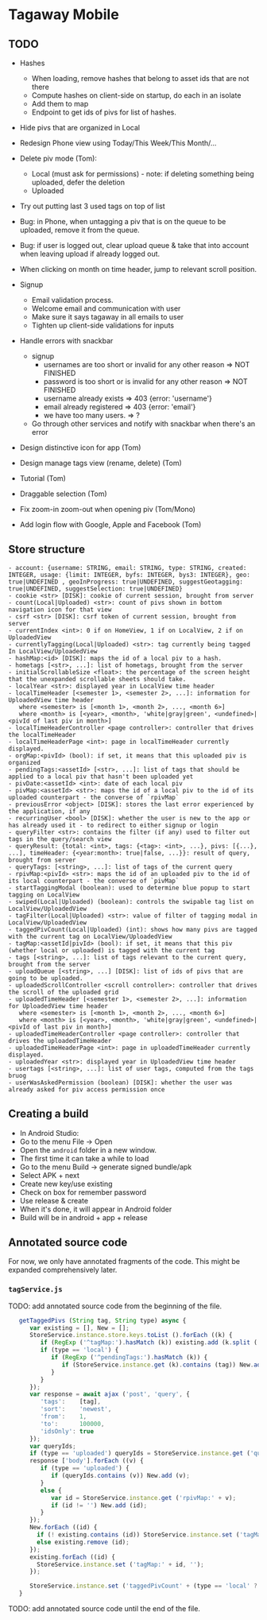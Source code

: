 # Tagaway Mobile

## TODO

- Hashes
   - When loading, remove hashes that belong to asset ids that are not there
   - Compute hashes on client-side on startup, do each in an isolate
   - Add them to map
   - Endpoint to get ids of pivs for list of hashes.
- Hide pivs that are organized in Local
- Redesign Phone view using Today/This Week/This Month/...
- Delete piv mode (Tom):
   - Local (must ask for permissions) - note: if deleting something being uploaded, defer the deletion
   - Uploaded

- Try out putting last 3 used tags on top of list
- Bug: in Phone, when untagging a piv that is on the queue to be uploaded, remove it from the queue.
- Bug: if user is logged out, clear upload queue & take that into account when leaving upload if already logged out.
- When clicking on month on time header, jump to relevant scroll position.
- Signup
  - Email validation process.
  - Welcome email and communication with user
  - Make sure it says tagaway in all emails to user
  - Tighten up client-side validations for inputs
- Handle errors with snackbar
   - signup
      - usernames are too short or invalid for any other reason => NOT FINISHED
      - password is too short or is invalid for any other reason => NOT FINISHED
      - username already exists => 403 {error: 'username'}
      - email already registered => 403 {error: 'email'}
      - we have too many users. => ?
   - Go through other services and notify with snackbar when there's an error
- Design distinctive icon for app (Tom)
- Design manage tags view (rename, delete) (Tom)
- Tutorial (Tom)
- Draggable selection (Tom)
- Fix zoom-in zoom-out when opening piv (Tom/Mono)
- Add login flow with Google, Apple and Facebook (Tom)

## Store structure

```
- account: {username: STRING, email: STRING, type: STRING, created: INTEGER, usage: {limit: INTEGER, byfs: INTEGER, bys3: INTEGER}, geo: true|UNDEFINED , geoInProgress: true|UNDEFINED, suggestGeotagging: true|UNDEFINED, suggestSelection: true|UNDEFINED}
- cookie <str> [DISK]: cookie of current session, brought from server
- count(Local|Uploaded) <str>: count of pivs shown in bottom navigation icon for that view
- csrf <str> [DISK]: csrf token of current session, brought from server
- currentIndex <int>: 0 if on HomeView, 1 if on LocalView, 2 if on UploadedView
- currentlyTagging(Local|Uploaded) <str>: tag currently being tagged In LocalView/UploadedView
- hashMap:<id> [DISK]: maps the id of a local piv to a hash.
- hometags [<str>, ...]: list of hometags, brought from the server
- initialScrollableSize <float>: the percentage of the screen height that the unexpanded scrollable sheets should take.
- localYear <str>: displayed year in LocalView time header
- localTimeHeader [<semester 1>, <semester 2>, ...]: information for UploadedView time header
   where <semester> is [<month 1>, <month 2>, ..., <month 6>]
   where <month> is [<year>, <month>, 'white|gray|green', <undefined>|<pivId of last piv in month>]
- localTimeHeaderController <page controller>: controller that drives the localTimeHeader
- localTimeHeaderPage <int>: page in localTimeHeader currently displayed.
- orgMap:<pivId> (bool): if set, it means that this uploaded piv is organized
- pendingTags:<assetId> [<str>, ...]: list of tags that should be applied to a local piv that hasn't been uploaded yet
- pivDate:<assetId> <int>: date of each local piv
- pivMap:<assetId> <str>: maps the id of a local piv to the id of its uploaded counterpart - the converse of `rpivMap`
- previousError <object> [DISK]: stores the last error experienced by the application, if any
- recurringUser <bool> [DISK]: whether the user is new to the app or has already used it - to redirect to either signup or login
- queryFilter <str>: contains the filter (if any) used to filter out tags in the query/search view
- queryResult: {total: <int>, tags: {<tag>: <int>, ...}, pivs: [{...}, ...], timeHeader: {<year:month>: true|false, ...}}: result of query, brought from server
- queryTags: [<string>, ...]: list of tags of the current query
- rpivMap:<pivId> <str>: maps the id of an uploaded piv to the id of its local counterpart - the converse of `pivMap`
- startTaggingModal (boolean): used to determine blue popup to start tagging on LocalView
- swiped(Local|Uploaded) (boolean): controls the swipable tag list on LocalView/UploadedView
- tagFilter(Local|Uploaded) <str>: value of filter of tagging modal in LocalView/UploadedView
- taggedPivCount(Local|Uploaded) (int): shows how many pivs are tagged with the current tag on LocalView/UploadedView
- tagMap:<assetId|pivId> (bool): if set, it means that this piv (whether local or uploaded) is tagged with the current tag
- tags [<string>, ...]: list of tags relevant to the current query, brought from the server
- uploadQueue [<string>, ...] [DISK]: list of ids of pivs that are going to be uploaded.
- uploadedScrollController <scroll controller>: controller that drives the scroll of the uploaded grid
- uploadedTimeHeader [<semester 1>, <semester 2>, ...]: information for UploadedView time header
   where <semester> is [<month 1>, <month 2>, ..., <month 6>]
   where <month> is [<year>, <month>, 'white|gray|green', <undefined>|<pivId of last piv in month>]
- uploadedTimeHeaderController <page controller>: controller that drives the uploadedTimeHeader
- uploadedTimeHeaderPage <int>: page in uploadedTimeHeader currently displayed.
- uploadedYear <str>: displayed year in UploadedView time header
- usertags [<string>, ...]: list of user tags, computed from the tags bruog
- userWasAskedPermission (boolean) [DISK]: whether the user was already asked for piv access permission once
```

## Creating a build

- In Android Studio:
- Go to the menu File -> Open
- Open the `android` folder in a new window.
- The first time it can take a while to load
- Go to the menu Build -> generate signed bundle/apk
- Select APK + next
- Create new key/use existing
- Check on box for remember password
- Use release & create
- When it's done, it will appear in Android folder
- Build will be in android + app + release

## Annotated source code

For now, we only have annotated fragments of the code. This might be expanded comprehensively later.

### `tagService.js`

TODO: add annotated source code from the beginning of the file.

```javascript
   getTaggedPivs (String tag, String type) async {
      var existing = [], New = [];
      StoreService.instance.store.keys.toList ().forEach ((k) {
         if (RegExp ('^tagMap:').hasMatch (k)) existing.add (k.split (':') [1]);
         if (type == 'local') {
            if (RegExp ('^pendingTags:').hasMatch (k)) {
               if (StoreService.instance.get (k).contains (tag)) New.add (k.split (':') [1]);
            }
         }
      });
      var response = await ajax ('post', 'query', {
         'tags':    [tag],
         'sort':    'newest',
         'from':    1,
         'to':      100000,
         'idsOnly': true
      });
      var queryIds;
      if (type == 'uploaded') queryIds = StoreService.instance.get ('queryResult') ['pivs'].map ((v) => v ['id']);
      response ['body'].forEach ((v) {
         if (type == 'uploaded') {
            if (queryIds.contains (v)) New.add (v);
         }
         else {
            var id = StoreService.instance.get ('rpivMap:' + v);
            if (id != '') New.add (id);
         }
      });
      New.forEach ((id) {
        if (! existing.contains (id)) StoreService.instance.set ('tagMap:' + id, true);
        else existing.remove (id);
      });
      existing.forEach ((id) {
        StoreService.instance.set ('tagMap:' + id, '');
      });

      StoreService.instance.set ('taggedPivCount' + (type == 'local' ? 'Local' : 'Uploaded'), New.length);
   }
```

TODO: add annotated source code until the end of the file.
